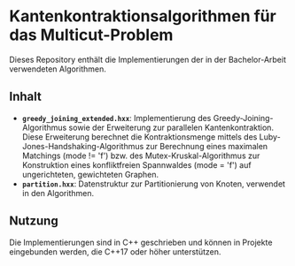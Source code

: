 # Kantenkontraktionsalgorithmen für das Multicut-Problem

Dieses Repository enthält die Implementierungen der in der Bachelor-Arbeit verwendeten Algorithmen.

## Inhalt

- **`greedy_joining_extended.hxx`**: Implementierung des Greedy-Joining-Algorithmus sowie der Erweiterung zur parallelen Kantenkontraktion. Diese Erweiterung berechnet die Kontraktionsmenge mittels des Luby-Jones-Handshaking-Algorithmus zur Berechnung eines maximalen Matchings (mode != 'f') bzw. des Mutex-Kruskal-Algorithmus zur Konstruktion eines konfliktfreien Spannwaldes (mode = 'f') auf ungerichteten, gewichteten Graphen.  
- **`partition.hxx`**: Datenstruktur zur Partitionierung von Knoten, verwendet in den Algorithmen.  

## Nutzung

Die Implementierungen sind in C++ geschrieben und können in Projekte eingebunden werden, die C++17 oder höher unterstützen. 
